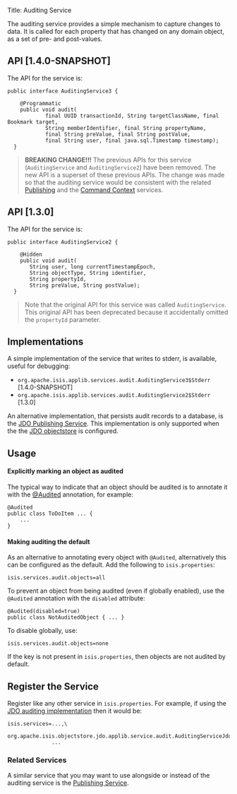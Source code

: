Title: Auditing Service

The auditing service provides a simple mechanism to capture changes to data.  It is called for each property that has changed on any domain object, as a set of pre- and post-values.

## API [1.4.0-SNAPSHOT]

The API for the service is:

    public interface AuditingService3 {
    
        @Programmatic
        public void audit(
                final UUID transactionId, String targetClassName, final Bookmark target, 
                String memberIdentifier, final String propertyName, 
                final String preValue, final String postValue, 
                final String user, final java.sql.Timestamp timestamp);
      }

> **BREAKING CHANGE!!!** The previous APIs for this service (`AuditingService` and `AuditingService2`) have been removed.  The new API is a superset of these previous APIs.  The change was made so that the auditing service would be consistent with the related [Publishing](./publishing-service.html) and the [Command Context](./command-context.html) services.

## API [1.3.0]

The API for the service is:

    public interface AuditingService2 {
    
        @Hidden
        public void audit(
           String user, long currentTimestampEpoch, 
           String objectType, String identifier, 
           String propertyId, 
           String preValue, String postValue);
      }

> Note that the original API for this service was called `AuditingService`.  This original API has been deprecated because it accidentally omitted the `propertyId` parameter.

## Implementations

A simple implementation of the service that writes to stderr, is available, useful for debugging:

* `org.apache.isis.applib.services.audit.AuditingService3$Stderr` [1.4.0-SNAPSHOT]
* `org.apache.isis.applib.services.audit.AuditingService2$Stderr` [1.3.0]

An alternative implementation, that persists audit records to a database, is the [JDO Publishing Service](../../components/objectstores/jdo/services/publishing-service-jdo.html).   This implementation is only supported when the the [JDO objectstore](../../components/objectstores/jdo/about.html) is configured.

## Usage

#### Explicitly marking an object as audited

The typical way to indicate that an object should be audited is to annotate it with the [@Audited](../recognized-annotations/Audited.html) annotation, for example:

    @Audited
    public class ToDoItem ... {
        ... 
    }

#### Making auditing the default

As an alternative to annotating every object with `@Audited`, alternatively this can be configured as the default.  Add the following to `isis.properties`:

    isis.services.audit.objects=all 

To prevent an object from being audited (even if globally enabled), use the `@Audited` annotation with the `disabled` attribute:

    @Audited(disabled=true)
    public class NotAuditedObject { ... }

To disable globally, use:    
    
    isis.services.audit.objects=none

If the key is not present in `isis.properties`, then objects are not audited by default.


## Register the Service

Register like any other service in `isis.properties`.  For example, if using the [JDO auditing implementation](../../components/objectstores/jdo/services/auditing-service-jdo.html) then it would be:

    isis.services=...,\
                  org.apache.isis.objectstore.jdo.applib.service.audit.AuditingServiceJdo,\
                  ...


### Related Services

A similar service that you may want to use alongside or instead of the auditing service is the [Publishing Service](publishing-service.html).

